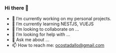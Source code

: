 ### Hi there 👋

- 🔭 I’m currently working on my personal projects.
- 🌱 I’m currently learning NESTJS, VUEJS
- 👯 I’m looking to collaborate on ...
- 🤔 I’m looking for help with ...
- 💬 Ask me about ...
- 📫 How to reach me: ocostadallo@gmail.com
